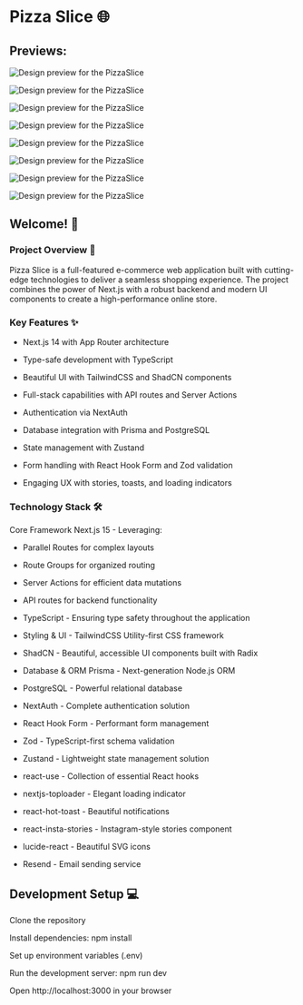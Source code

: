 # Pizza Slice 🌐

## Previews:

![Design preview for the PizzaSlice](./previews/main.png)


![Design preview for the PizzaSlice](./previews/search.png)


![Design preview for the PizzaSlice](./previews/story.png)


![Design preview for the PizzaSlice](./previews/modal.png)


![Design preview for the PizzaSlice](./previews/cart.png)


![Design preview for the PizzaSlice](./previews/checkout.png)


![Design preview for the PizzaSlice](./previews/registration.png)


![Design preview for the PizzaSlice](./previews/profile.png)

## Welcome! 👋

### Project Overview 🛒
Pizza Slice is a full-featured e-commerce web application built with cutting-edge technologies to deliver a seamless shopping experience. The project combines the power of Next.js with a robust backend and modern UI components to create a high-performance online store.

### Key Features ✨
- Next.js 14 with App Router architecture

- Type-safe development with TypeScript

- Beautiful UI with TailwindCSS and ShadCN components

- Full-stack capabilities with API routes and Server Actions

- Authentication via NextAuth

- Database integration with Prisma and PostgreSQL

- State management with Zustand

- Form handling with React Hook Form and Zod validation

- Engaging UX with stories, toasts, and loading indicators


### Technology Stack 🛠️
Core Framework
Next.js 15 - Leveraging:

- Parallel Routes for complex layouts

- Route Groups for organized routing

- Server Actions for efficient data mutations

- API routes for backend functionality

- TypeScript - Ensuring type safety throughout the application

- Styling & UI - TailwindCSS Utility-first CSS framework

- ShadCN - Beautiful, accessible UI components built with Radix

- Database & ORM Prisma - Next-generation Node.js ORM

- PostgreSQL - Powerful relational database

- NextAuth - Complete authentication solution

- React Hook Form - Performant form management

- Zod - TypeScript-first schema validation

- Zustand - Lightweight state management solution

- react-use - Collection of essential React hooks

- nextjs-toploader - Elegant loading indicator

- react-hot-toast - Beautiful notifications

- react-insta-stories - Instagram-style stories component

- lucide-react - Beautiful SVG icons

- Resend - Email sending service

## Development Setup 💻
Clone the repository

Install dependencies: npm install

Set up environment variables (.env)

Run the development server: npm run dev

Open http://localhost:3000 in your browser
